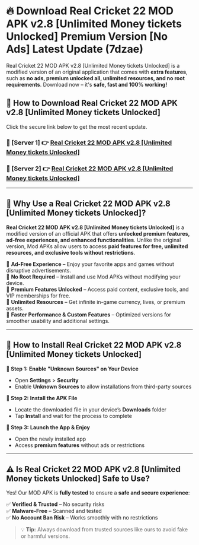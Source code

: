 # 🔥 Download Real Cricket 22 MOD APK v2.8 [Unlimited Money tickets Unlocked] Premium Version [No Ads] Latest Update (7dzae) 

Real Cricket 22 MOD APK v2.8 [Unlimited Money tickets Unlocked] is a modified version of an original application that comes with **extra features**, such as **no ads, premium unlocked all, unlimited resources, and no root requirements**. Download now – it's **safe, fast and 100% working!**

## **📱 How to Download Real Cricket 22 MOD APK v2.8 [Unlimited Money tickets Unlocked]**  

Click the secure link below to get the most recent update.  

 ### **📌 [Server 1] 👉** [Real Cricket 22 MOD APK v2.8 [Unlimited Money tickets Unlocked]](https://apkcomod.com?title=Real_Cricket_22_MOD_APK_v2.8_[Unlimited_Money_tickets_Unlocked])

 ### **📌 [Server 2] 👉** [Real Cricket 22 MOD APK v2.8 [Unlimited Money tickets Unlocked]](https://apkcomod.com?title=Real_Cricket_22_MOD_APK_v2.8_[Unlimited_Money_tickets_Unlocked])

---

## **🤖 Why Use a Real Cricket 22 MOD APK v2.8 [Unlimited Money tickets Unlocked]?**  

**Real Cricket 22 MOD APK v2.8 [Unlimited Money tickets Unlocked]** is a modified version of an official APK that offers **unlocked premium features, ad-free experiences, and enhanced functionalities**. Unlike the original version, Mod APKs allow users to access **paid features for free, unlimited resources, and exclusive tools without restrictions**.

🔽 **Ad-Free Experience** – Enjoy your favorite apps and games without disruptive advertisements.  
🔽 **No Root Required** – Install and use Mod APKs without modifying your device.  
🔽 **Premium Features Unlocked** – Access paid content, exclusive tools, and VIP memberships for free.  
🔽 **Unlimited Resources** – Get infinite in-game currency, lives, or premium assets.  
🔽 **Faster Performance & Custom Features** – Optimized versions for smoother usability and additional settings.  

---

## **🚀 How to Install Real Cricket 22 MOD APK v2.8 [Unlimited Money tickets Unlocked]**  

**🔹 Step 1:** **Enable "Unknown Sources" on Your Device**  
- Open **Settings** > **Security**  
- Enable **Unknown Sources** to allow installations from third-party sources  

**🔹 Step 2:** **Install the APK File**  
- Locate the downloaded file in your device’s **Downloads** folder  
- Tap **Install** and wait for the process to complete  

**🔹 Step 3:** **Launch the App & Enjoy**  
- Open the newly installed app  
- Access **premium features** without ads or restrictions  

---

## **⚠️ Is Real Cricket 22 MOD APK v2.8 [Unlimited Money tickets Unlocked] Safe to Use?**  

Yes! Our MOD APK is **fully tested** to ensure a **safe and secure experience**:

✅ **Verified & Trusted** – No security risks  
✅ **Malware-Free** – Scanned and tested  
✅ **No Account Ban Risk** – Works smoothly with no restrictions  

> 💡 **Tip:** Always download from trusted sources like ours to avoid fake or harmful versions.